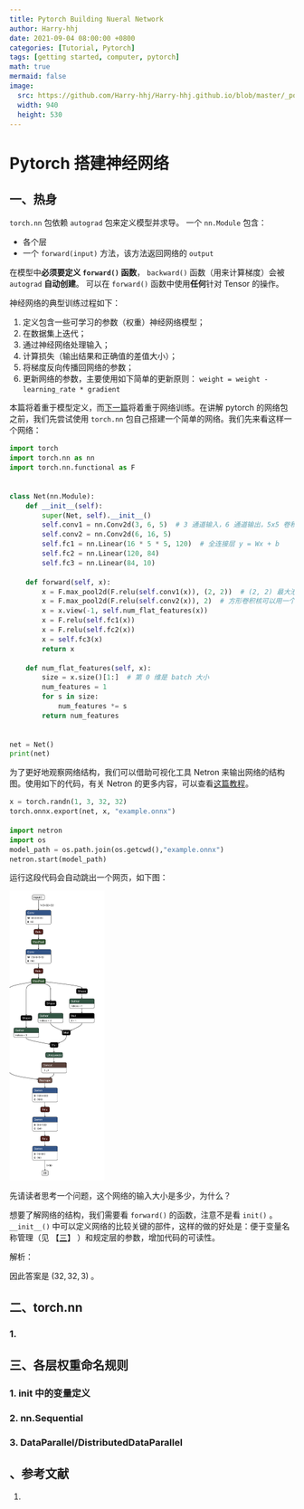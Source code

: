 ```yaml
---
title: Pytorch Building Nueral Network
author: Harry-hhj
date: 2021-09-04 08:00:00 +0800
categories: [Tutorial, Pytorch]
tags: [getting started, computer, pytorch]
math: true
mermaid: false
image:
  src: https://github.com/Harry-hhj/Harry-hhj.github.io/blob/master/_posts/2021-09-04-Pytorch-Building-Neural-Network.assets/neural-network.jpeg?raw=true
  width: 940
  height: 530
---
```




# Pytorch 搭建神经网络

## 一、热身

`torch.nn` 包依赖 `autograd` 包来定义模型并求导。 一个 `nn.Module` 包含：

-   各个层
-   一个 `forward(input)` 方法，该方法返回网络的 `output` 

在模型中**必须要定义 `forward()` 函数**， `backward()` 函数（用来计算梯度）会被 `autograd` **自动创建**。 可以在 `forward()` 函数中使用**任何**针对 Tensor 的操作。

神经网络的典型训练过程如下：

1. 定义包含一些可学习的参数（权重）神经网络模型； 
2. 在数据集上迭代； 
3. 通过神经网络处理输入； 
4. 计算损失（输出结果和正确值的差值大小）；
5. 将梯度反向传播回网络的参数； 
6. 更新网络的参数，主要使用如下简单的更新原则： 
`weight = weight - learning_rate * gradient`

本篇将着重于模型定义，而[下一篇]()将着重于网络训练。在讲解 pytorch 的网络包之前，我们先尝试使用 `torch.nn` 包自己搭建一个简单的网络。我们先来看这样一个网络：

```python
import torch
import torch.nn as nn
import torch.nn.functional as F


class Net(nn.Module):
    def __init__(self):
        super(Net, self).__init__()
        self.conv1 = nn.Conv2d(3, 6, 5)  # 3 通道输入，6 通道输出，5x5 卷积核
        self.conv2 = nn.Conv2d(6, 16, 5)
        self.fc1 = nn.Linear(16 * 5 * 5, 120)  # 全连接层 y = Wx + b
        self.fc2 = nn.Linear(120, 84)
        self.fc3 = nn.Linear(84, 10)

    def forward(self, x):
        x = F.max_pool2d(F.relu(self.conv1(x)), (2, 2))  # (2, 2) 最大池化
        x = F.max_pool2d(F.relu(self.conv2(x)), 2)  # 方形卷积核可以用一个数字代替大小
        x = x.view(-1, self.num_flat_features(x))
        x = F.relu(self.fc1(x))
        x = F.relu(self.fc2(x))
        x = self.fc3(x)
        return x

    def num_flat_features(self, x):
        size = x.size()[1:]  # 第 0 维是 batch 大小
        num_features = 1
        for s in size:
            num_features *= s
        return num_features


net = Net()
print(net)
```

为了更好地观察网络结构，我们可以借助可视化工具 Netron 来输出网络的结构图。使用如下的代码，有关 Netron 的更多内容，可以查看[这篇教程]()。

```python
x = torch.randn(1, 3, 32, 32)
torch.onnx.export(net, x, "example.onnx")

import netron
import os
model_path = os.path.join(os.getcwd(),"example.onnx")
netron.start(model_path)
```

运行这段代码会自动跳出一个网页，如下图：

<img src="2021-09-04-Pytorch-Building-Neural-Network.assets/example.onnx.svg" alt="example.onnx" style="zoom:50%;" />

先请读者思考一个问题，这个网络的输入大小是多少，为什么？

想要了解网络的结构，我们需要看 `forward()` 的函数，注意不是看 `init()` 。 `__init__()` 中可以定义网络的比较关键的部件，这样的做的好处是：便于变量名称管理（见 【[三](#命名规则)】 ）和规定层的参数，增加代码的可读性。

解析：

因此答案是 $(32, 32, 3)$ 。





## 二、torch.nn

### 1. 





## <span id="命名规则">三、各层权重命名规则</span>

### 1. init 中的变量定义



### 2. nn.Sequential



### 3. DataParallel/DistributedDataParallel



## 、参考文献

1.   

